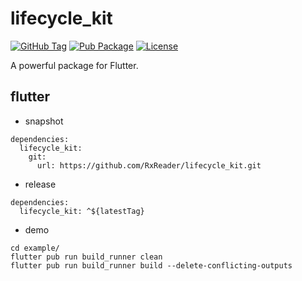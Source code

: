 # lifecycle_kit

[![GitHub Tag](https://img.shields.io/github/tag/rxreader/lifecycle_kit.svg)](https://github.com/rxreader/lifecycle_kit/releases)
[![Pub Package](https://img.shields.io/pub/v/lifecycle_kit.svg)](https://pub.dartlang.org/packages/lifecycle_kit)
[![License](https://img.shields.io/badge/License-Apache%202.0-blue.svg)](https://github.com/rxreader/lifecycle_kit/blob/master/LICENSE)

A powerful package for Flutter.

## flutter

* snapshot

```
dependencies:
  lifecycle_kit:
    git:
      url: https://github.com/RxReader/lifecycle_kit.git
```

* release

```
dependencies:
  lifecycle_kit: ^${latestTag}
```

* demo

```shell
cd example/
flutter pub run build_runner clean
flutter pub run build_runner build --delete-conflicting-outputs
```

